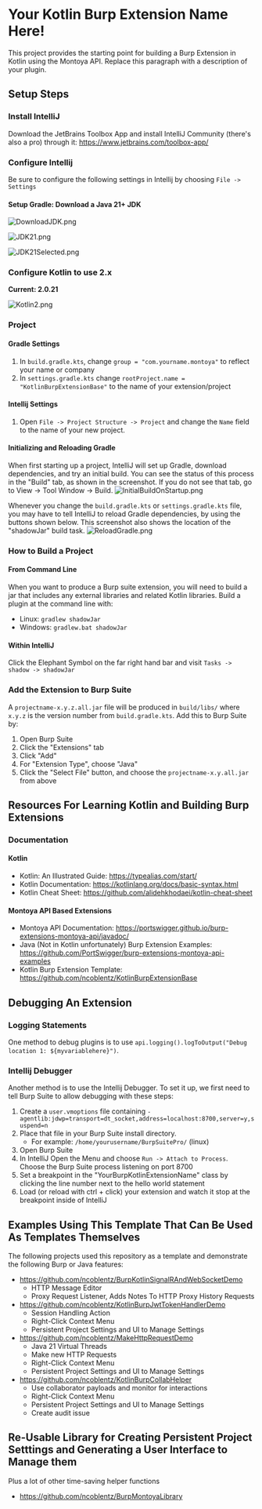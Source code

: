 # Your Kotlin Burp Extension Name Here!

This project provides the starting point for building a Burp Extension in Kotlin using the Montoya API. Replace this paragraph with a description of your plugin.

## Setup Steps
### Install IntelliJ

Download the JetBrains Toolbox App and install IntelliJ Community (there's also a pro) through it: https://www.jetbrains.com/toolbox-app/

### Configure Intellij

Be sure to configure the following settings in Intellij by choosing `File -> Settings`

#### Setup Gradle: Download a Java 21+ JDK

![DownloadJDK.png](Documentation/IntellijSetup/DownloadJDK.png)

![JDK21.png](Documentation/IntellijSetup/JDK21.png)

![JDK21Selected.png](Documentation/IntellijSetup/JDK21Selected.png)

### Configure Kotlin to use 2.x

__Current: 2.0.21__

![Kotlin2.png](Documentation/IntellijSetup/Kotlin2.png)

### Project

#### Gradle Settings

1. In `build.gradle.kts`, change `group = "com.yourname.montoya"` to reflect your name or company
2. In `settings.gradle.kts` change `rootProject.name = "KotlinBurpExtensionBase"` to the name of your extension/project

#### Intellij Settings

1. Open `File -> Project Structure -> Project` and change the `Name` field to the name of your new project.

#### Initializing and Reloading Gradle

When first starting up a project, IntelliJ will set up Gradle, download dependencies, and try an initial build. You can see the status of this process in the "Build" tab, as shown in the screenshot. If you do not see that tab, go to View -> Tool Window -> Build.
![InitialBuildOnStartup.png](Documentation/IntellijSetup/InitialBuildOnStartup.png)

Whenever you change the `build.gradle.kts` or `settings.gradle.kts` file, you may have to tell IntelliJ to reload Gradle dependencies, by using the buttons shown below. This screenshot also shows the location of the "shadowJar" build task.
![ReloadGradle.png](Documentation/IntellijSetup/ReloadGradle.png)

### How to Build a Project

#### From Command Line

When you want to produce a Burp suite extension, you will need to build a jar that includes any external libraries and related Kotlin libraries. Build a plugin at the command line with:
- Linux: `gradlew shadowJar`
- Windows: `gradlew.bat shadowJar`

#### Within IntelliJ

Click the Elephant Symbol on the far right hand bar and visit `Tasks -> shadow -> shadowJar`

### Add the Extension to Burp Suite

A `projectname-x.y.z.all.jar` file will be produced in `build/libs/` where `x.y.z` is the version number from `build.gradle.kts`. Add this to Burp Suite by:
1. Open Burp Suite
2. Click the "Extensions" tab
3. Click "Add"
4. For "Extension Type", choose "Java"
5. Click the "Select File" button, and choose the `projectname-x.y.all.jar` from above

## Resources For Learning Kotlin and Building Burp Extensions

### Documentation

#### Kotlin
- Kotlin: An Illustrated Guide: https://typealias.com/start/
- Kotlin Documentation: https://kotlinlang.org/docs/basic-syntax.html
- Kotlin Cheat Sheet: https://github.com/alidehkhodaei/kotlin-cheat-sheet

#### Montoya API Based Extensions
- Montoya API Documentation: https://portswigger.github.io/burp-extensions-montoya-api/javadoc/
- Java (Not in Kotlin unfortunately) Burp Extension Examples: https://github.com/PortSwigger/burp-extensions-montoya-api-examples
- Kotlin Burp Extension Template: https://github.com/ncoblentz/KotlinBurpExtensionBase

## Debugging An Extension

### Logging Statements

One method to debug plugins is to use `api.logging().logToOutput("Debug location 1: ${myvariablehere}")`.

### Intellij Debugger

Another method is to use the Intellij Debugger. To set it up, we first need to tell Burp Suite to allow debugging with these steps:
1. Create a `user.vmoptions` file containing `-agentlib:jdwp=transport=dt_socket,address=localhost:8700,server=y,suspend=n`
2. Place that file in your Burp Suite install directory. 
   - For example: `/home/yourusername/BurpSuitePro/` (linux)
2. Open Burp Suite
3. In IntelliJ Open the Menu and choose `Run -> Attach to Process`. Choose the Burp Suite process listening on port 8700
4. Set a breakpoint in the "YourBurpKotlinExtensionName" class by clicking the line number next to the hello world statement
5. Load (or reload with ctrl + click) your extension and watch it stop at the breakpoint inside of IntelliJ

## Examples Using This Template That Can Be Used As Templates Themselves

The following projects used this repository as a template and demonstrate the following Burp or Java features:
- https://github.com/ncoblentz/BurpKotlinSignalRAndWebSocketDemo
  - HTTP Message Editor
  - Proxy Request Listener, Adds Notes To HTTP Proxy History Requests
- https://github.com/ncoblentz/KotlinBurpJwtTokenHandlerDemo
  - Session Handling Action
  - Right-Click Context Menu
  - Persistent Project Settings and UI to Manage Settings
- https://github.com/ncoblentz/MakeHttpRequestDemo
  - Java 21 Virtual Threads
  - Make new HTTP Requests
  - Right-Click Context Menu
  - Persistent Project Settings and UI to Manage Settings
- https://github.com/ncoblentz/KotlinBurpCollabHelper
  - Use collaborator payloads and monitor for interactions
  - Right-Click Context Menu
  - Persistent Project Settings and UI to Manage Settings
  - Create audit issue

## Re-Usable Library for Creating Persistent Project Setttings and Generating a User Interface to Manage them

Plus a lot of other time-saving helper functions
- https://github.com/ncoblentz/BurpMontoyaLibrary